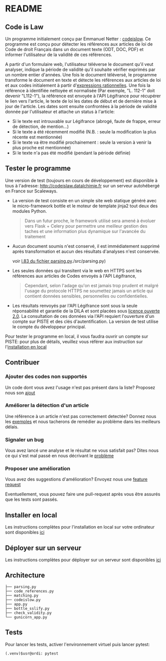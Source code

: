 # README

## Code is Law


Un programme initialement conçu par Emmanuel Netter : [codeislow](https://github.com/enetter/codeislaw). 
Ce programme est conçu pour détecter les références aux articles de loi de Code de droit Français dans un document texte (ODT, DOC, PDF) et informer l'utilisateur de la validité de ces références.


A partir d'un formulaire web, l'utilisateur téléverse le document qu'il veut analyser, indique la période de validité qu'il souhaite vérifier exprimés par un nombre entier d'années. Une fois le document téléversé, le programme transforme le document en texte et détecte les références aux articles de loi et aux codes initialement à partir d'[expressions rationnelles](./src/code_references.py). Une fois la référence à identifiée nettoyée et normalisée (Par exemple, "L. 112-1" doit devenir "L112-1"), la référence est envoyée à l'API Légifrance pour récupérer le lien vers l'article, le texte de loi les dates de début et de dernière mise à jour de l'article. Les dates sont ensuite confrontées à la période de validité donnée par l'utilisateur et attache un status à l'article: 

- Si le texte est introuvable sur Légifrance (abrogé, faute de frappe, erreur de détection, de mention...)
- Si le texte a été récemment modifié (N.B. : seule la modification la plus récente est mentionnée)
- Si le texte va être modifié prochainement : seule la version à venir la plus proche est mentionnée)
- Si le texte n'a pas été modifié (pendant la période définie)

## Tester le programme

Une version de test (toujours en cours de développement) est disponible à tous à l'adresse: http://codeislaw.datalchimie.fr 
sur un serveur autohébergé en France sur Scaleways. 

- La version de test consiste en un simple site web statique généré avec le micro-framework bottle et le moteur de template jinja2 tout deux des modules Python.

    > Dans un futur proche, le framework utilisé sera amené à évoluer vers Flask + Celery pour permettre une meilleur gestion des taches et une information plus dynamique sur l'avancée du traitement


- Aucun document soumis n'est conservé, il est immédiatement supprimé après transformation et aucun des résultats d'analyses n'est conservée. 

  voir [l.83 du fichier parsing.py]()./src/parsing.py)
  
- Les seules données qui transitent via le web en HTTPS sont les références aux articles de Codes envoyés à l'API Légifrance, 
  
  > Cependant, selon l'adage qu'on est jamais trop prudent et malgré l'usage du protocole HTTPS ne soumettez jamais un article qui contient données sensibles, personnelles ou confidentielles.

- Les résultats renvoyés par l'API Légifrance sont sous la seule réponsabilité et garantie de la DILA et sont  placées sous [licence ouverte 2.0](https://www.etalab.gouv.fr/wp-content/uploads/2017/04/ETALAB-Licence-Ouverte-v2.0.pdf). La consultation de ces données via l'API requiert l'ouverture d'un compte sur PISTE et des clés d'autentification. La version de test utilise le compte du développeur principal.  

Pour tester le programme en local, il vous faudra ouvrir un compte sur PISTE: pour plus de détails, veuillez vous référer aux instruction sur l'[installation en local](##Installer_en_local) 

## Contribuer
### Ajouter des codes non supportés

Un code dont vous avez l'usage n'est pas présent dans la liste? 
Proposez nous son [ajout](https://github.com/c24b/codeislow/issues/new?assignees=c24b&labels=enhancement&template=ajout-d-un-nouveau-code.md&title=%5BNEW_CODE%5D)

### Améliorer la détection d'un article

Une référence à un article n'est pas correctement detectée? Donnez nous les [exemples](https://github.com/c24b/codeislow/issues/new?assignees=c24b&labels=enhancement&template=-feature--am%C3%A9lioration-de-la-regex.md&title=%5BREGEX%5D) et nous tacherons de remédier au problème dans les meilleurs délais.

### Signaler un bug

Vous avez lancé une analyse et le résultat ne vous satisfait pas? Dites nous ce qui s'est mal passé en nous décrivant le [problème](https://github.com/c24b/codeislow/issues/new?assignees=c24b&labels=bug&template=failed-detection.md&title=%5BFAIL%5D) 
### Proposer une amélioration

Vous avez des suggestions d'amélioration? Envoyez nous une [feature request](https://github.com/c24b/codeislow/issues/new)

Eventuellement, vous pouvez faire une pull-request après vous être assurés que les tests sont passés.

## Installer en local

Les instructions complètes pour l'installation en local sur votre ordinateur sont disponibles [ici](INSTALL.md)
## Déployer sur un serveur

Les instructions complètes pour déployer sur un serveur sont disponibles [ici](DEPLOY.md)
## Architecture

 
```
├── parsing.py
├── code_references.py
├── matching.py
├── codeislow.py
├── app.py
├── bottle_sslify.py
├── check_validity.py
└── gunicorn_app.py
```

## Tests

Pour lancer les tests, activer l'environnement virtuel puis lancer pytest:

`(.venv)$usr@ordi: pytest`